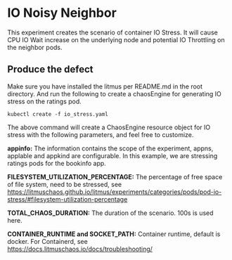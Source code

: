 # IO Noisy Neighbor 
This experiment creates the scenario of container IO Stress. It will cause CPU IO Wait increase on the underlying node and potential IO Throttling on the neighbor pods.

## Produce the defect
Make sure you have installed the litmus per README.md in the root directory. And run the following to create a chaosEngine for generating IO stress on the ratings pod.

`kubectl create -f io_stress.yaml`

The above command will create a ChaosEngine resource object for IO stress with the following parameters, and feel free to customize.

   **appinfo:** The information contains the scope of the experiment, appns, applable and appkind are configurable. In this example, we are stressing ratings pods for the bookinfo app.

   **FILESYSTEM_UTILIZATION_PERCENTAGE:** The percentage of free space of file system, need to be stressed, see https://litmuschaos.github.io/litmus/experiments/categories/pods/pod-io-stress/#filesystem-utilization-percentage

   **TOTAL_CHAOS_DURATION:** The duration of the scenario. 100s is used here.

   **CONTAINER_RUNTIME and SOCKET_PATH:** Container runtime, default is docker. For Containerd, see https://docs.litmuschaos.io/docs/troubleshooting/